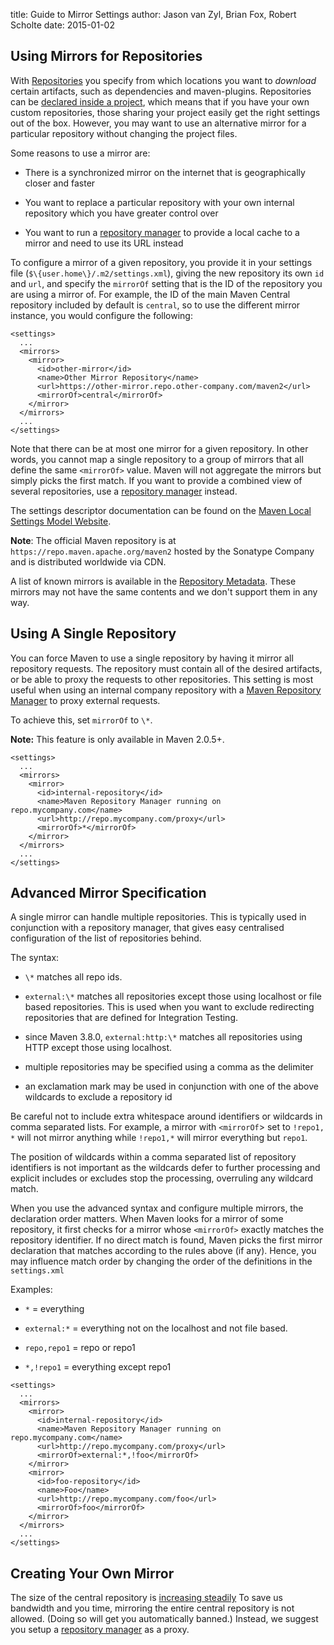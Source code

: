 title: Guide to Mirror Settings
author: Jason van Zyl, Brian Fox, Robert Scholte
date: 2015-01-02

<!--
Licensed to the Apache Software Foundation (ASF) under one
or more contributor license agreements.  See the NOTICE file
distributed with this work for additional information
regarding copyright ownership.  The ASF licenses this file
to you under the Apache License, Version 2.0 (the
"License"); you may not use this file except in compliance
with the License.  You may obtain a copy of the License at

    http://www.apache.org/licenses/LICENSE-2.0

Unless required by applicable law or agreed to in writing,
software distributed under the License is distributed on an
"AS IS" BASIS, WITHOUT WARRANTIES OR CONDITIONS OF ANY
KIND, either express or implied.  See the License for the
specific language governing permissions and limitations
under the License.
-->
## Using Mirrors for Repositories


 With [Repositories](/guides/introduction/introduction-to-repositories.html) you specify from which locations you want to _download_ certain artifacts, such as dependencies and maven-plugins. Repositories can be [declared inside a project](../mini/guide-multiple-repositories.html), which means that if you have your own custom repositories, those sharing your project easily get the right settings out of the box. However, you may want to use an alternative mirror for a particular repository without changing the project files.


 Some reasons to use a mirror are:



 - There is a synchronized mirror on the internet that is geographically closer and faster

 - You want to replace a particular repository with your own internal repository which you have greater control over

 - You want to run a [repository manager](../../repository-management.html) to provide a local cache to a mirror and need to use its URL instead


 To configure a mirror of a given repository, you provide it in your settings file (`$\{user.home\}/.m2/settings.xml`), giving the new repository its own `id` and `url`, and specify the `mirrorOf` setting that is the ID of the repository you are using a mirror of. For example, the ID of the main Maven Central repository included by default is `central`, so to use the different mirror instance, you would configure the following:



```
<settings>
  ...
  <mirrors>
    <mirror>
      <id>other-mirror</id>
      <name>Other Mirror Repository</name>
      <url>https://other-mirror.repo.other-company.com/maven2</url>
      <mirrorOf>central</mirrorOf>
    </mirror>
  </mirrors>
  ...
</settings>
```

 Note that there can be at most one mirror for a given repository. In other words, you cannot map a single repository to a group of mirrors that all define the same `<mirrorOf>` value. Maven will not aggregate the mirrors but simply picks the first match. If you want to provide a combined view of several repositories, use a [repository manager](../../repository-management.html) instead.


 The settings descriptor documentation can be found on the [Maven Local Settings Model Website](../../maven-settings/settings.html).


 **Note**: The official Maven repository is at `https://repo.maven.apache.org/maven2` hosted by the Sonatype Company and is distributed worldwide via CDN.


 A list of known mirrors is available in the [Repository Metadata](https://repo.maven.apache.org/maven2/.meta/repository-metadata.xml). These mirrors may not have the same contents and we don't support them in any way.



## Using A Single Repository


 You can force Maven to use a single repository by having it mirror all repository requests. The repository must contain all of the desired artifacts, or be able to proxy the requests to other repositories. This setting is most useful when using an internal company repository with a [Maven Repository Manager](../../repository-management.html) to proxy external requests.


 To achieve this, set `mirrorOf` to `\*`.


 **Note:** This feature is only available in Maven 2.0.5+.



```
<settings>
  ...
  <mirrors>
    <mirror>
      <id>internal-repository</id>
      <name>Maven Repository Manager running on repo.mycompany.com</name>
      <url>http://repo.mycompany.com/proxy</url>
      <mirrorOf>*</mirrorOf>
    </mirror>
  </mirrors>
  ...
</settings>
```


## Advanced Mirror Specification


 A single mirror can handle multiple repositories. This is typically used in conjunction with a repository manager, that gives easy centralised configuration of the list of repositories behind.


 The syntax:



 - `\*` matches all repo ids.

 - `external:\*` matches all repositories except those using localhost or file based repositories. This is used when you want to exclude redirecting repositories that are defined for Integration Testing.

 - since Maven 3.8.0, `external:http:\*` matches all repositories using HTTP except those using localhost.

 - multiple repositories may be specified using a comma as the delimiter

 - an exclamation mark may be used in conjunction with one of the above wildcards to exclude a repository id


 Be careful not to include extra whitespace around identifiers or wildcards in comma separated lists. For example, a mirror with `<mirrorOf`> set to `!repo1, *` will not mirror anything while `!repo1,*` will mirror everything but `repo1`.


 The position of wildcards within a comma separated list of repository identifiers is not important as the wildcards defer to further processing and explicit includes or excludes stop the processing, overruling any wildcard match.


 When you use the advanced syntax and configure multiple mirrors, the declaration order matters. When Maven looks for a mirror of some repository, it first checks for a mirror whose `<mirrorOf>` exactly matches the repository identifier. If no direct match is found, Maven picks the first mirror declaration that matches according to the rules above (if any). Hence, you may influence match order by changing the order of the definitions in the `settings.xml`


 Examples:



 - `*` = everything

 - `external:*` = everything not on the localhost and not file based.

 - `repo,repo1` = repo or repo1

 - `*,!repo1` = everything except repo1



```
<settings>
  ...
  <mirrors>
    <mirror>
      <id>internal-repository</id>
      <name>Maven Repository Manager running on repo.mycompany.com</name>
      <url>http://repo.mycompany.com/proxy</url>
      <mirrorOf>external:*,!foo</mirrorOf>
    </mirror>
    <mirror>
      <id>foo-repository</id>
      <name>Foo</name>
      <url>http://repo.mycompany.com/foo</url>
      <mirrorOf>foo</mirrorOf>
    </mirror>
  </mirrors>
  ...
</settings>
```


## Creating Your Own Mirror


 The size of the central repository is [increasing steadily](https://search.maven.org/stats) To save us bandwidth and you time, mirroring the entire central repository is not allowed. (Doing so will get you automatically banned.) Instead, we suggest you setup a [repository manager](../../repository-management.html) as a proxy.


